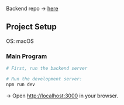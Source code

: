 Backend repo → [here](https://github.com/Amon3141/ghibli-forum-backend)

## Project Setup
OS: macOS

### Main Program
```bash
# First, run the backend server

# Run the development server:
npm run dev
```

→ Open [http://localhost:3000](http://localhost:3000) in your browser.
